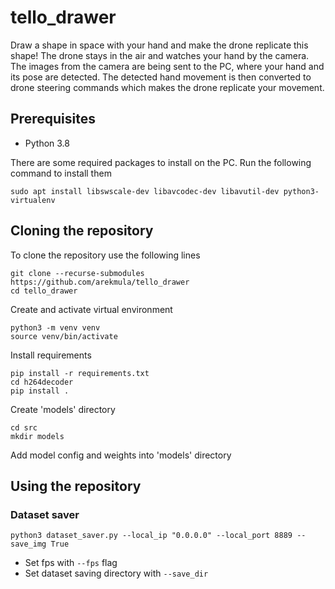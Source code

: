 # tello_drawer

Draw a shape in space with your hand and make the drone replicate this shape!
The drone stays in the air and watches your hand by the camera.
The images from the camera are being sent to the PC, where your hand and its pose are detected.
The detected hand movement is then converted to drone steering commands which makes the drone replicate your movement.


## Prerequisites
- Python 3.8

There are some required packages to install on the PC. Run the following command to install them
```
sudo apt install libswscale-dev libavcodec-dev libavutil-dev python3-virtualenv
```

## Cloning the repository
To clone the repository use the following lines
```
git clone --recurse-submodules https://github.com/arekmula/tello_drawer
cd tello_drawer
```

Create and activate virtual environment
```
python3 -m venv venv
source venv/bin/activate
```

Install requirements
```
pip install -r requirements.txt
cd h264decoder
pip install .
```

Create 'models' directory
```
cd src
mkdir models
```
Add model config and weights into 'models' directory

## Using the repository
### Dataset saver
```
python3 dataset_saver.py --local_ip "0.0.0.0" --local_port 8889 --save_img True 
```
- Set fps with `--fps` flag
- Set dataset saving directory with `--save_dir`
